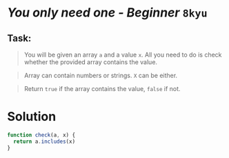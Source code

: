 # *You only need one - Beginner* `8kyu`

## Task:

> You will be given an array `a` and a value `x`. All you need to do is check whether the provided array contains the value.

> Array can contain numbers or strings. `X` can be either.

> Return `true` if the array contains the value, `false` if not.

# Solution    

``` js
function check(a, x) {
  return a.includes(x)
}
```
